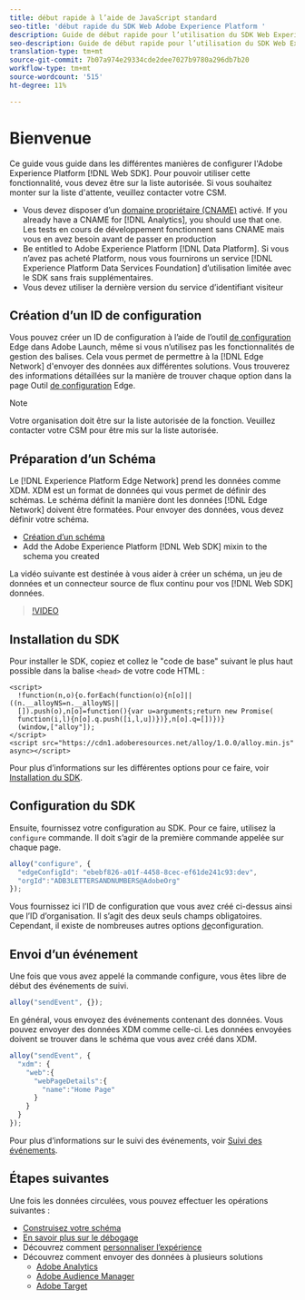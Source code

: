 ```yaml
---
title: début rapide à l’aide de JavaScript standard
seo-title: 'début rapide du SDK Web Adobe Experience Platform '
description: Guide de début rapide pour l’utilisation du SDK Web Experience Platform pour la collecte de données
seo-description: Guide de début rapide pour l’utilisation du SDK Web Experience Platform pour la collecte de données
translation-type: tm+mt
source-git-commit: 7b07a974e29334cde2dee7027b9780a296db7b20
workflow-type: tm+mt
source-wordcount: '515'
ht-degree: 11%

---
```



# Bienvenue

Ce guide vous guide dans les différentes manières de configurer l&#39;Adobe Experience Platform [!DNL Web SDK]. Pour pouvoir utiliser cette fonctionnalité, vous devez être sur la liste autorisée. Si vous souhaitez monter sur la liste d&#39;attente, veuillez contacter votre CSM.

- Vous devez disposer d’un [domaine propriétaire (CNAME)](https://docs.adobe.com/content/help/fr-FR/core-services/interface/ec-cookies/cookies-first-party.html) activé. If you already have a CNAME for [!DNL Analytics], you should use that one. Les tests en cours de développement fonctionnent sans CNAME mais vous en avez besoin avant de passer en production
- Be entitled to Adobe Experience Platform [!DNL Data Platform].  Si vous n’avez pas acheté Platform, nous vous fournirons un service [!DNL Experience Platform Data Services Foundation] d’utilisation limitée avec le SDK sans frais supplémentaires.
- Vous devez utiliser la dernière version du service d’identifiant visiteur

## Création d’un ID de configuration

Vous pouvez créer un ID de configuration à l’aide de l’outil [de configuration](../fundamentals/edge-configuration.md) Edge dans Adobe Launch, même si vous n’utilisez pas les fonctionnalités de gestion des balises. Cela vous permet de permettre à la [!DNL Edge Network] d&#39;envoyer des données aux différentes solutions. Vous trouverez des informations détaillées sur la manière de trouver chaque option dans la page Outil [de configuration](../fundamentals/edge-configuration.md) Edge.

>[!NOTE]
>
>Votre organisation doit être sur la liste autorisée de la fonction. Veuillez contacter votre CSM pour être mis sur la liste autorisée.

## Préparation d’un Schéma

Le [!DNL Experience Platform Edge Network] prend les données comme XDM. XDM est un format de données qui vous permet de définir des schémas. Le schéma définit la manière dont les données [!DNL Edge Network] doivent être formatées. Pour envoyer des données, vous devez définir votre schéma.

- [Création d’un schéma](../../xdm/tutorials/create-schema-ui.md)
- Add the Adobe Experience Platform [!DNL Web SDK] mixin to the schema you created

La vidéo suivante est destinée à vous aider à créer un schéma, un jeu de données et un connecteur source de flux continu pour vos [!DNL Web SDK] données.

>[!VIDEO](https://video.tv.adobe.com/v/35395?quality=12&learn=on)

## Installation du SDK

Pour installer le SDK, copiez et collez le &quot;code de base&quot; suivant le plus haut possible dans la balise `<head>` de votre code HTML :

```markup
<script>
  !function(n,o){o.forEach(function(o){n[o]||((n.__alloyNS=n.__alloyNS||
  []).push(o),n[o]=function(){var u=arguments;return new Promise(
  function(i,l){n[o].q.push([i,l,u])})},n[o].q=[])})}
  (window,["alloy"]);
</script>
<script src="https://cdn1.adoberesources.net/alloy/1.0.0/alloy.min.js" async></script>
```

Pour plus d’informations sur les différentes options pour ce faire, voir [Installation du SDK](../fundamentals/installing-the-sdk.md).

## Configuration du SDK

Ensuite, fournissez votre configuration au SDK. Pour ce faire, utilisez la `configure` commande. Il doit s’agir de la première commande appelée sur chaque page.

```javascript
alloy("configure", {
  "edgeConfigId": "ebebf826-a01f-4458-8cec-ef61de241c93:dev",
  "orgId":"ADB3LETTERSANDNUMBERS@AdobeOrg"
});
```

Vous fournissez ici l’ID de configuration que vous avez créé ci-dessus ainsi que l’ID d’organisation. Il s’agit des deux seuls champs obligatoires. Cependant, il existe de nombreuses autres options [de](../fundamentals/configuring-the-sdk.md)configuration.

## Envoi d’un événement

Une fois que vous avez appelé la commande configure, vous êtes libre de début des événements de suivi.

```javascript
alloy("sendEvent", {});
```

En général, vous envoyez des événements contenant des données. Vous pouvez envoyer des données XDM comme celle-ci. Les données envoyées doivent se trouver dans le schéma que vous avez créé dans XDM.

```javascript
alloy("sendEvent", {
  "xdm": {
    "web":{
      "webPageDetails":{
        "name":"Home Page"
      }
    }
  }
});
```

Pour plus d’informations sur le suivi des événements, voir [Suivi des événements](../fundamentals/tracking-events.md).

## Étapes suivantes

Une fois les données circulées, vous pouvez effectuer les opérations suivantes :

- [Construisez votre schéma](https://docs.adobe.com/content/help/fr-FR/experience-platform/xdm/schema/composition.html)
- [En savoir plus sur le débogage](../fundamentals/debugging.md)
- Découvrez comment [personnaliser l’expérience](../fundamentals/rendering-personalization-content.md)
- Découvrez comment envoyer des données à plusieurs solutions
   - [Adobe Analytics](../solution-specific/analytics/analytics-overview.md)
   - [Adobe Audience Manager](../solution-specific/audience-manager/audience-manager-overview.md)
   - [Adobe Target](../solution-specific/target/target-overview.md)
